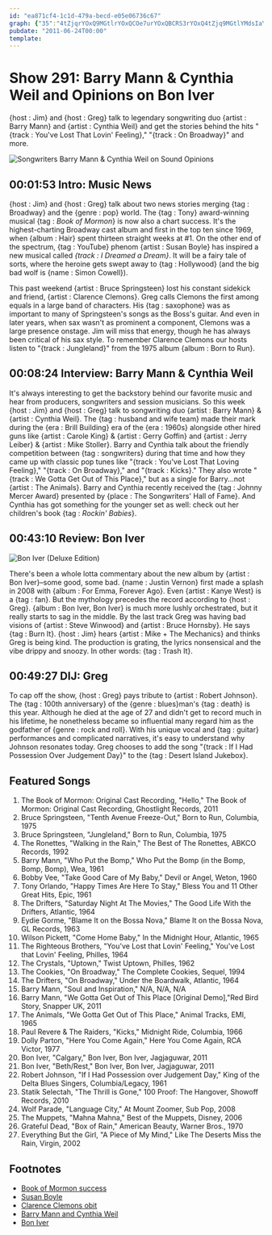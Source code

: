```yaml
---
id: "ea871cf4-1c1d-479a-becd-e05e06736c67"
graph: {"35":"4tZjqrYOxQ9MGtlrYOxQCOe7urYOxQBCRS3rYOxQ4tZjq9MGtlYMdsIaYjC4BI0z5YMdsIBCRS3YMdsIBCRS3BI0z5BCRS3kaSzaBKTBjmi0iymi0iymxDA3BKTBjmxDA3BKTBjhHs3phHs3ppnG0hmxDA3pnG0h","E0":"BBungsxZCBB8TFyBBung5UkTMBBung6GclpBBungBBungKSDrkBBungLbgfYBBungM3zNRBBungVIyfo7VkOYBBungB8TFysxZCB5UkTMsxZCB6GclpsxZCBKSDrksxZCBLbgfYsxZCBM3zNRsxZCBVIyfosxZCB7VkOYsxZCBl1rxgsxZCBB8TFyRyFS31LFkfB8TFy5UkTMRyFS31LFkf5UkTM3u1lx5UkTM5UkTMde0SA5UkTM6Gclp6GclpRyFS31LFkf6Gclp3u1lx6Gclp6Gclpde0SAL1JoSVIyfo7VkOYROZY1","1ZY":"cLpvtxRT8J3Z4OixRT8JRoYg0xRT8J3Z4OiBAy8PBHm1GgMit6cLpvtgMit6BQsAMcLpvtBQsAMX6cfd","2AF":"BHm1GqYVo9FV2TlbWKvk5V0CHFV2TlbWKvkqYVo9"}
pubdate: "2011-06-24T00:00"
template: 
---
```






# Show 291:  Barry Mann & Cynthia Weil and Opinions on Bon Iver

{host : Jim} and {host : Greg} talk to legendary songwriting duo {artist : Barry Mann} and {artist : Cynthia Weil} and get the stories behind the hits "{track : You've Lost That Lovin' Feeling}," "{track : On Broadway}" and more.

![Songwriters Barry Mann & Cynthia Weil on Sound Opinions](https://static.soundopinions.org/images/2011/barrymann.jpg)



## 00:01:53 Intro: Music News

{host : Jim} and {host : Greg} talk about two news stories merging {tag : Broadway} and the {genre : pop} world. The {tag : Tony} award-winning musical {tag : *Book of Mormon*} is now also a chart success. It's the highest-charting Broadway cast album and first in the top ten since 1969, when {album : Hair} spent thirteen straight weeks at #1. On the other end of the spectrum, {tag : YouTube} phenom {artist : Susan Boyle} has inspired a new musical called *{track : I Dreamed a Dream}*. It will be a fairy tale of sorts, where the heroine gets swept away to {tag : Hollywood} (and the big bad wolf is {name : Simon Cowell}).

This past weekend {artist : Bruce Springsteen} lost his constant sidekick and friend, {artist : Clarence Clemons}. Greg calls Clemons the first among equals in a large band of characters. His {tag : saxophone} was as important to many of Springsteen's songs as the Boss's guitar. And even in later years, when sax wasn't as prominent a component, Clemons was a large presence onstage. Jim will miss that energy, though he has always been critical of his sax style. To remember Clarence Clemons our hosts listen to "{track : Jungleland}" from the 1975 album {album : Born to Run}.



## 00:08:24 Interview: Barry Mann & Cynthia Weil

It's always interesting to get the backstory behind our favorite music and hear from producers, songwriters and session musicians. So this week {host : Jim} and {host : Greg} talk to songwriting duo {artist : Barry Mann} & {artist : Cynthia Weil}. The {tag : husband and wife team} made their mark during the {era : Brill Building} era of the {era : 1960s} alongside other hired guns like {artist : Carole King} & {artist : Gerry Goffin} and {artist : Jerry Leiber} & {artist : Mike Stoller}. Barry and Cynthia talk about the friendly competition between {tag : songwriters} during that time and how they came up with classic pop tunes like "{track : You've Lost That Loving Feeling}," "{track : On Broadway}," and "{track : Kicks}." They also wrote "{track : We Gotta Get Out of This Place}," but as a single for Barry...not {artist : The Animals}. Barry and Cynthia recently received the {tag : Johnny Mercer Award} presented by {place : The Songwriters' Hall of Fame}. And Cynthia has got something for the younger set as well: check out her children's book {tag : *Rockin' Babies*}.



## 00:43:10 Review: Bon Iver

![Bon Iver (Deluxe Edition)](https://static.soundopinions.org/assets/291/1ZY0.jpg)

There's been a whole lotta commentary about the new album by {artist : Bon Iver}–some good, some bad. {name : Justin Vernon} first made a splash in 2008 with {album : For Emma, Forever Ago}. Even {artist : Kanye West} is a {tag : fan}. But the mythology precedes the record according to {host : Greg}. {album : Bon Iver, Bon Iver} is much more lushly orchestrated, but it really starts to sag in the middle. By the last track Greg was having bad visions of {artist : Steve Winwood} and {artist : Bruce Hornsby}. He says {tag : Burn It}. {host : Jim} hears {artist : Mike + The Mechanics} and thinks Greg is being kind. The production is grating, the lyrics nonsensical and the vibe drippy and snoozy. In other words: {tag : Trash It}.



## 00:49:27 DIJ: Greg

To cap off the show, {host : Greg} pays tribute to {artist : Robert Johnson}. The {tag : 100th anniversary} of the {genre : blues}man's {tag : death} is this year. Although he died at the age of 27 and didn't get to record much in his lifetime, he nonetheless became so influential many regard him as the godfather of {genre : rock and roll}. With his unique vocal and {tag : guitar} performances and complicated narratives, it's easy to understand why Johnson resonates today. Greg chooses to add the song "{track : If I Had Possession Over Judgement Day}" to the {tag : Desert Island Jukebox}.



## Featured Songs

1. The Book of Mormon: Original Cast Recording, "Hello," The Book of Mormon: Original Cast Recording, Ghostlight Records, 2011
2. Bruce Springsteen, "Tenth Avenue Freeze-Out," Born to Run, Columbia, 1975
3. Bruce Springsteen, "Jungleland," Born to Run, Columbia, 1975
4. The Ronettes, "Walking in the Rain," The Best of The Ronettes, ABKCO Records, 1992
5. Barry Mann, "Who Put the Bomp," Who Put the Bomp (in the Bomp, Bomp, Bomp), Wea, 1961
6. Bobby Vee, "Take Good Care of My Baby," Devil or Angel, Weton, 1960
7. Tony Orlando, "Happy Times Are Here To Stay," Bless You and 11 Other Great Hits, Epic, 1961
8. The Drifters, "Saturday Night At The Movies," The Good Life With the Drifters, Atlantic, 1964
9. Eydie Gorme, "Blame It on the Bossa Nova," Blame It on the Bossa Nova, GL Records, 1963
10. Wilson Pickett, "Come Home Baby," In the Midnight Hour, Atlantic, 1965
11. The Righteous Brothers, "You've Lost that Lovin' Feeling," You've Lost that Lovin' Feeling, Philles, 1964
12. The Crystals, "Uptown," Twist Uptown, Philles, 1962
13. The Cookies, "On Broadway," The Complete Cookies, Sequel, 1994
14. The Drifters, "On Broadway," Under the Boardwalk, Atlantic, 1964
15. Barry Mann, "Soul and Inspiration," N/A, N/A, N/A
16. Barry Mann, "We Gotta Get Out of This Place [Original Demo],"Red Bird Story, Snapper UK, 2011
17. The Animals, "We Gotta Get Out of This Place," Animal Tracks, EMI, 1965
18. Paul Revere & The Raiders, "Kicks," Midnight Ride, Columbia, 1966
19. Dolly Parton, "Here You Come Again," Here You Come Again, RCA Victor, 1977
20. Bon Iver, "Calgary," Bon Iver, Bon Iver, Jagjaguwar, 2011
21. Bon Iver, "Beth/Rest," Bon Iver, Bon Iver, Jagjaguwar, 2011
22. Robert Johnson, "If I Had Possession over Judgement Day," King of the Delta Blues Singers, Columbia/Legacy, 1961
23. Statik Selectah, "The Thrill is Gone," 100 Proof: The Hangover, Showoff Records, 2010
24. Wolf Parade, "Language City," At Mount Zoomer, Sub Pop, 2008
25. The Muppets, "Mahna Mahna," Best of the Muppets, Disney, 2006
26. Grateful Dead, "Box of Rain," American Beauty, Warner Bros., 1970
27. Everything But the Girl, "A Piece of My Mind," Like The Deserts Miss the Rain, Virgin, 2002



## Footnotes

- [Book of Mormon success](http://www.huffingtonpost.com/2011/06/15/book-of-mormon-cast-album_n_877536.html)
- [Susan Boyle](http://www.susanboylemusic.com/uk/)
- [Clarence Clemons obit](http://www.nytimes.com/2011/06/19/arts/music/clarence-clemons-e-street-band-saxophonist-dies-at-69.html?_r=0)
- [Barry Mann and Cynthia Weil](http://www.mann-weil.com/)
- [Bon Iver](http://boniver.org/)